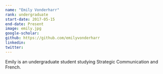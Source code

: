 ```yaml
---
name: "Emily Vonderharr"
rank: undergraduate
start-date: 2017-05-15
end-date: Present
image: emily.jpg
google-scholar:
github: https://github.com/emilyvonderharr
linkedin:
twitter:
---
```


Emily is an undergraduate student studying Strategic Communication and French.
